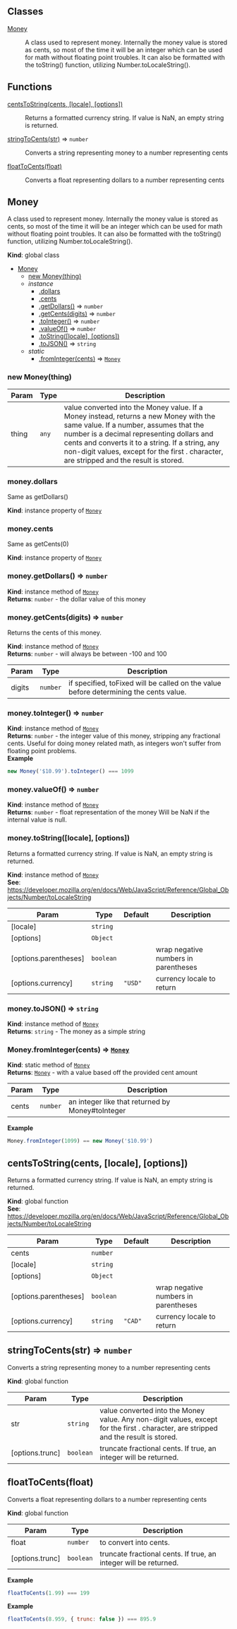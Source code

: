 ## Classes

<dl>
<dt><a href="#Money">Money</a></dt>
<dd><p>A class used to represent money. Internally the money value is stored
as cents, so most of the time it will be an integer which can be used
for math without floating point troubles.
It can also be formatted with the toString() function, utilizing
Number.toLocaleString().</p>
</dd>
</dl>

## Functions

<dl>
<dt><a href="#centsToString">centsToString(cents, [locale], [options])</a></dt>
<dd><p>Returns a formatted currency string.
If value is NaN, an empty string is returned.</p>
</dd>
<dt><a href="#stringToCents">stringToCents(str)</a> ⇒ <code>number</code></dt>
<dd><p>Converts a string representing money to a number representing cents</p>
</dd>
<dt><a href="#floatToCents">floatToCents(float)</a></dt>
<dd><p>Converts a float representing dollars to a number representing cents</p>
</dd>
</dl>

<a name="Money"></a>

## Money
A class used to represent money. Internally the money value is storedas cents, so most of the time it will be an integer which can be usedfor math without floating point troubles.It can also be formatted with the toString() function, utilizingNumber.toLocaleString().

**Kind**: global class  

* [Money](#Money)
    * [new Money(thing)](#new_Money_new)
    * _instance_
        * [.dollars](#Money+dollars)
        * [.cents](#Money+cents)
        * [.getDollars()](#Money+getDollars) ⇒ <code>number</code>
        * [.getCents(digits)](#Money+getCents) ⇒ <code>number</code>
        * [.toInteger()](#Money+toInteger) ⇒ <code>number</code>
        * [.valueOf()](#Money+valueOf) ⇒ <code>number</code>
        * [.toString([locale], [options])](#Money+toString)
        * [.toJSON()](#Money+toJSON) ⇒ <code>string</code>
    * _static_
        * [.fromInteger(cents)](#Money.fromInteger) ⇒ <code>[Money](#Money)</code>

<a name="new_Money_new"></a>

### new Money(thing)

| Param | Type | Description |
| --- | --- | --- |
| thing | <code>any</code> | value converted into the Money value. If a Money instead, returns a new Money with the same value. If a number, assumes that the number is a decimal representing dollars and cents and converts it to a string. If a string, any non-digit values, except for the first . character, are stripped and the result is stored. |

<a name="Money+dollars"></a>

### money.dollars
Same as getDollars()

**Kind**: instance property of <code>[Money](#Money)</code>  
<a name="Money+cents"></a>

### money.cents
Same as getCents(0)

**Kind**: instance property of <code>[Money](#Money)</code>  
<a name="Money+getDollars"></a>

### money.getDollars() ⇒ <code>number</code>
**Kind**: instance method of <code>[Money](#Money)</code>  
**Returns**: <code>number</code> - the dollar value of this money  
<a name="Money+getCents"></a>

### money.getCents(digits) ⇒ <code>number</code>
Returns the cents of this money.

**Kind**: instance method of <code>[Money](#Money)</code>  
**Returns**: <code>number</code> - will always be between -100 and 100  

| Param | Type | Description |
| --- | --- | --- |
| digits | <code>number</code> | if specified, toFixed will be called on the value before determining the cents value. |

<a name="Money+toInteger"></a>

### money.toInteger() ⇒ <code>number</code>
**Kind**: instance method of <code>[Money](#Money)</code>  
**Returns**: <code>number</code> - the integer value of this money, strippingany fractional cents. Useful for doing money related math,as integers won't suffer from floating point problems.  
**Example**  
```js
new Money('$10.99').toInteger() === 1099
```
<a name="Money+valueOf"></a>

### money.valueOf() ⇒ <code>number</code>
**Kind**: instance method of <code>[Money](#Money)</code>  
**Returns**: <code>number</code> - float representation of the moneyWill be NaN if the internal value is null.  
<a name="Money+toString"></a>

### money.toString([locale], [options])
Returns a formatted currency string.If value is NaN, an empty string is returned.

**Kind**: instance method of <code>[Money](#Money)</code>  
**See**: https://developer.mozilla.org/en/docs/Web/JavaScript/Reference/Global_Objects/Number/toLocaleString  

| Param | Type | Default | Description |
| --- | --- | --- | --- |
| [locale] | <code>string</code> |  |  |
| [options] | <code>Object</code> |  |  |
| [options.parentheses] | <code>boolean</code> |  | wrap negative numbers in parentheses |
| [options.currency] | <code>string</code> | <code>&quot;USD&quot;</code> | currency locale to return |

<a name="Money+toJSON"></a>

### money.toJSON() ⇒ <code>string</code>
**Kind**: instance method of <code>[Money](#Money)</code>  
**Returns**: <code>string</code> - The money as a simple string  
<a name="Money.fromInteger"></a>

### Money.fromInteger(cents) ⇒ <code>[Money](#Money)</code>
**Kind**: static method of <code>[Money](#Money)</code>  
**Returns**: <code>[Money](#Money)</code> - with a value based off the provided cent amount  

| Param | Type | Description |
| --- | --- | --- |
| cents | <code>number</code> | an integer like that returned by Money#toInteger |

**Example**  
```js
Money.fromInteger(1099) == new Money('$10.99')
```
<a name="centsToString"></a>

## centsToString(cents, [locale], [options])
Returns a formatted currency string.If value is NaN, an empty string is returned.

**Kind**: global function  
**See**: https://developer.mozilla.org/en/docs/Web/JavaScript/Reference/Global_Objects/Number/toLocaleString  

| Param | Type | Default | Description |
| --- | --- | --- | --- |
| cents | <code>number</code> |  |  |
| [locale] | <code>string</code> |  |  |
| [options] | <code>Object</code> |  |  |
| [options.parentheses] | <code>boolean</code> |  | wrap negative numbers in parentheses |
| [options.currency] | <code>string</code> | <code>&quot;CAD&quot;</code> | currency locale to return |

<a name="stringToCents"></a>

## stringToCents(str) ⇒ <code>number</code>
Converts a string representing money to a number representing cents

**Kind**: global function  

| Param | Type | Description |
| --- | --- | --- |
| str | <code>string</code> | value converted into the Money value. Any non-digit values, except for the first . character, are stripped and the result is stored. |
| [options.trunc] | <code>boolean</code> | truncate fractional cents. If true, an integer will be returned. |

<a name="floatToCents"></a>

## floatToCents(float)
Converts a float representing dollars to a number representing cents

**Kind**: global function  

| Param | Type | Description |
| --- | --- | --- |
| float | <code>number</code> | to convert into cents. |
| [options.trunc] | <code>boolean</code> | truncate fractional cents. If true, an integer will be returned. |

**Example**  
```js
floatToCents(1.99) === 199
```
**Example**  
```js
floatToCents(8.959, { trunc: false }) === 895.9
```
